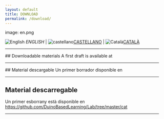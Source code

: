 ```yaml
---
layout: default
title: DOWNLOAD
permalink: /download/
---
```


        
image: en.png     

<img src="" alt="English"> *ENGLISH* | <img src="DuinoBasedLearning.github.io/es.png" alt="castellano">[CASTELLANO](descargar.md) | <img src="DuinoBasedLearning.github.io/ca.png" alt="Català">[CATALÀ](Descarregar.md)

<hr/>
## Downloadable materials 
A first draft is available at <https://github.com/DuinoBasedLearning/Lab/tree/master/en>

<hr/>
## Material descargable 
Un primer borrador disponible en <https://github.com/DuinoBasedLearning/Lab/tree/master/es>
<hr/>

## Material descarregable 
Un primer esborrany està disponible en <https://github.com/DuinoBasedLearning/Lab/tree/master/cat> 

<hr/>


